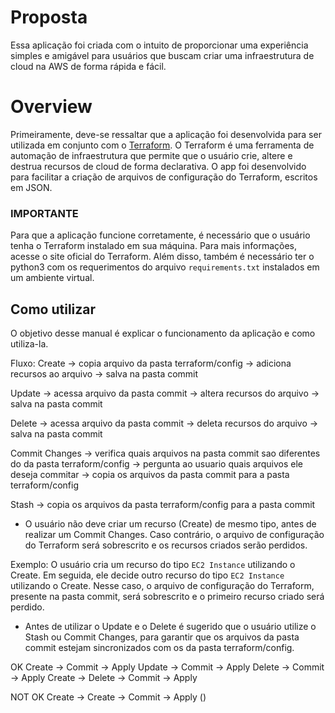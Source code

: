 # Proposta
Essa aplicação foi criada com o intuito de proporcionar uma experiência simples e amigável para usuários que buscam criar uma infraestrutura de cloud na AWS de forma rápida e fácil.

# Overview
Primeiramente, deve-se ressaltar que a aplicação foi desenvolvida para ser utilizada em conjunto com o [Terraform](https://www.terraform.io/). O Terraform é uma ferramenta de automação de infraestrutura que permite que o usuário crie, altere e destrua recursos de cloud de forma declarativa. O app foi desenvolvido para facilitar a criação de arquivos de configuração do Terraform, escritos em JSON.

### IMPORTANTE
Para que a aplicação funcione corretamente, é necessário que o usuário tenha o Terraform instalado em sua máquina. Para mais informações, acesse o site oficial do Terraform. Além disso, também é necessário ter o python3 com os requerimentos do arquivo `requirements.txt` instalados em um ambiente virtual.

## Como utilizar


O objetivo desse manual é explicar o funcionamento da aplicação e como utiliza-la.

Fluxo:
Create -> copia arquivo da pasta terraform/config -> adiciona recursos ao arquivo -> salva na pasta commit

Update -> acessa arquivo da pasta commit -> altera recursos do arquivo -> salva na pasta commit

Delete -> acessa arquivo da pasta commit -> deleta recursos do arquivo -> salva na pasta commit

Commit Changes -> verifica quais arquivos na pasta commit sao diferentes do da pasta terraform/config ->
pergunta ao usuario quais arquivos ele deseja commitar -> copia os arquivos da pasta commit para a pasta terraform/config

Stash -> copia os arquivos da pasta terraform/config para a pasta commit 

* O usuário não deve criar um recurso (Create) de mesmo tipo, antes de realizar um Commit Changes. Caso contrário, o arquivo de configuração do Terraform será sobrescrito e os recursos criados serão perdidos.

Exemplo: O usuário cria um recurso do tipo `EC2 Instance` utilizando o Create. Em seguida, ele decide outro recurso do tipo `EC2 Instance` utilizando o Create. Nesse caso, o arquivo de configuração do Terraform, presente na pasta commit, será sobrescrito e o primeiro recurso criado será perdido.

* Antes de utilizar o Update e o Delete é sugerido que o usuário utilize o Stash ou Commit Changes, para garantir que os arquivos da pasta commit estejam sincronizados com os da pasta terraform/config.

OK
Create -> Commit -> Apply
Update -> Commit -> Apply
Delete -> Commit -> Apply
Create -> Delete -> Commit -> Apply

NOT OK
Create -> Create -> Commit -> Apply ()
